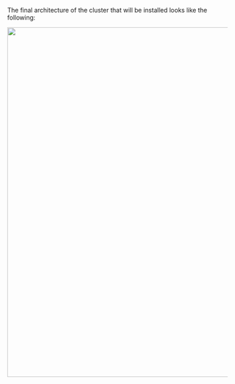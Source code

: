 The final architecture of the cluster that will be installed looks like the following:

<img src="./assets/images/rhpam70-ephimeral-template.png" width="800" />